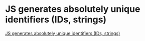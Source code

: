 # JS generates absolutely unique identifiers (IDs, strings)
[JS generates absolutely unique identifiers (IDs, strings)](https://aiwithcloud.com/2022/09/15/js_generates_absolutely_unique_identifiers_ids_strings/)